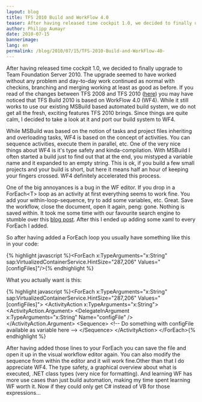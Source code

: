```yaml
---
layout: blog
title: TFS 2010 Build and WorkFlow 4.0 
teaser: After having released time cockpit 1.0, we decided to finally upgrade to Team Foundation Server 2010. The upgrade seemed to have worked without any problem and day-to-day work continued as normal with checkins, branching and merging working at least as good as before. If you read of the changes between TFS 2008 and TFS 2010 (here) you may have noticed that TFS Build 2010 is based on WorkFlow 4.0 (WF4).
author: Philipp Aumayr
date: 2010-07-15
bannerimage: 
lang: en
permalink: /blog/2010/07/15/TFS-2010-Build-and-WorkFlow-40-
---
```


<p xmlns="http://www.w3.org/1999/xhtml">After having released time cockpit 1.0, we decided to finally upgrade to Team Foundation Server 2010. The upgrade seemed to have worked without any problem and day-to-day work continued as normal with checkins, branching and merging working at least as good as before. If you read of the changes between TFS 2008 and TFS 2010 (<a title="Video describing new features in TFS 2010" href="http://channel9.msdn.com/pdc2008/TL52/" target="_blank">here</a>) you may have noticed that TFS Build 2010 is based on WorkFlow 4.0 (WF4). While it still works to use our existing MSBuild based automated build system, we do not get all the fresh, exciting features TFS 2010 brings. Since things are quite calm, I decided to take a look at it and port our build system to WF4.</p><p xmlns="http://www.w3.org/1999/xhtml">While MSBuild was based on the notion of tasks and project files inheriting and overloading tasks, WF4 is based on the concept of activities. You can sequence activities, execute them in parallel, etc. One of the very nice things about WF4 is it's type safety and kinda-compilation. With MSBuild I often started a build just to find out that at the end, you mistyped a variable name and it expanded to an empty string. This is ok, if you build a few small projects and your build is short, but here it means half an hour of keeping your fingers crossed. WF4 definitely accelerated this process.</p><p xmlns="http://www.w3.org/1999/xhtml">One of the big annoyances is a bug in the WF editor. If you drop in a ForEach&lt;T&gt; loop as an activity at first everything seems to work fine. You add your within-loop-sequence, try to add some variables, etc. Great. Save the workflow, close the document, open it again, peng: gone. Nothing is saved within. It took me some time with our favourite search engine to stumble over this <a title="articledescribing the problem with the foreach" href="http://blogs.msdn.com/b/tilovell/archive/2009/12/29/the-trouble-with-system-activities-foreach-and-parallelforeach.aspx" target="_blank">blog post</a>. After this I ended up adding some xaml to every ForEach I added.</p><p xmlns="http://www.w3.org/1999/xhtml">So after having added a ForEach loop you usually have something like this in your code:</p>{% highlight javascript %}&lt;ForEach x:TypeArguments=&quot;x:String&quot; sap:VirtualizedContainerService.HintSize=&quot;287,206&quot; &#xA;         Values=&quot;[configFiles]&quot;/&gt;{% endhighlight %}<p xmlns="http://www.w3.org/1999/xhtml">What you actually want is this:</p>{% highlight javascript %}&lt;ForEach x:TypeArguments=&quot;x:String&quot; sap:VirtualizedContainerService.HintSize=&quot;287,206&quot; &#xA;         Values=&quot;[configFiles]&quot;&gt;&#xA;  &lt;ActivityAction x:TypeArguments=&quot;x:String&quot;&gt;&#xA;    &lt;ActivityAction.Argument&gt;&#xA;      &lt;DelegateInArgument x:TypeArguments=&quot;x:String&quot; Name=&quot;configFile&quot; /&gt;&#xA;    &lt;/ActivityAction.Argument&gt;&#xA;    &lt;Sequence&gt;&#xA;     &lt;!-- Do something with configFile available as variable here --&gt;&#xA;    &lt;/Sequence&gt;&#xA;  &lt;/ActivityAction&gt;&#xA;&lt;/ForEach&gt;{% endhighlight %}<p xmlns="http://www.w3.org/1999/xhtml">After having added those lines to your ForEach you can save the file and open it up in the visual workflow editor again. You can also modify the sequence from within the editor and it will work fine.Other than that I do appreciate WF4. The type safety, a graphical overview about what is executed, .NET class types (very nice for formatting). And learning WF has more use cases than just build automation, making my time spent learning WF worth it. Now if they could only get C# instead of VB for those expressions...</p>